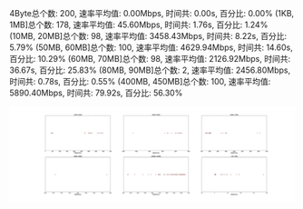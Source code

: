 4Byte总个数: 200,  速率平均值: 0.00Mbps,  时间共: 0.00s, 百分比: 0.00%
(1KB, 1MB]总个数: 178,  速率平均值: 45.60Mbps,  时间共: 1.76s, 百分比: 1.24%
(10MB, 20MB]总个数: 98,  速率平均值: 3458.43Mbps,  时间共: 8.22s, 百分比: 5.79%
(50MB, 60MB]总个数: 100,  速率平均值: 4629.94Mbps,  时间共: 14.60s, 百分比: 10.29%
(60MB, 70MB]总个数: 98,  速率平均值: 2126.92Mbps,  时间共: 36.67s, 百分比: 25.83%
(80MB, 90MB]总个数: 2,  速率平均值: 2456.80Mbps,  时间共: 0.78s, 百分比: 0.55%
(400MB, 450MB]总个数: 100,  速率平均值: 5890.40Mbps,  时间共: 79.92s, 百分比: 56.30%

![](./速率分布.jpg)